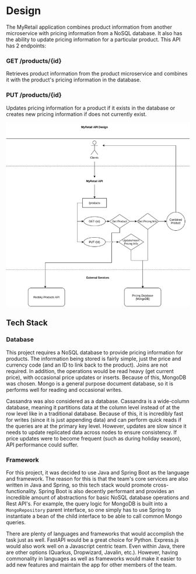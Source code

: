 # Design

The MyRetail application combines product information from another microservice
with pricing information from a NoSQL database. It also has the ability to
update pricing information for a particular product. This API has 2 endpoints:

### GET /products/{id}

Retrieves product information from the product microservice and combines it
with the product's pricing information in the database.

### PUT /products/{id}

Updates pricing information for a product if it exists in the database or
creates new pricing information if does not currently exist.

![design-diagram](myretail-design.png)

## Tech Stack

### Database

This project requires a NoSQL database to provide pricing information for
products. The information being stored is fairly simple, just the price
and currency code (and an ID to link back to the product). Joins are not
required. In addition, the operations would be read heavy (get current price),
with occasional price updates or inserts. Because of this, MongoDB was chosen.
Mongo is a general purpose document database, so it is performs well for reading
and occasional writes.

Cassandra was also considered as a database. Cassandra is a wide-column database,
meaning it partitions data at the column level instead of at the row level like
in a traditional database. Because of this, it is incredibly fast for writes (since
it is just appending data) and can perform quick reads if the queries are at the
primary key level. However, updates are slow since it needs to update replicated
data across nodes to ensure consistency. If price updates were to become frequent
(such as during holiday season), API performance could suffer.

### Framework

For this project, it was decided to use Java and Spring Boot as the language
and framework. The reason for this is that the team's core services are also
written in Java and Spring, so this tech stack would promote cross-functionality.
Spring Boot is also decently performant and provides an incredible amount of
abstractions for basic NoSQL database operations and Rest API's. For example,
the query logic for MongoDB is built into a `MongoRepository` parent interface,
so one simply has to use Spring to instantiate a bean of the child interface to
be able to call common Mongo queries.

There are plenty of languages and frameworks that would accomplish
the task just as well. FastAPI would be a great choice for Python. Express.js
would also work well on a Javascript centric team. Even within Java, there are
other options (Quarkus, Dropwizard, Javalin, etc.). However, having commonality
in languages as well as frameworks would make it easier to add new features and
maintain the app for other members of the team.
